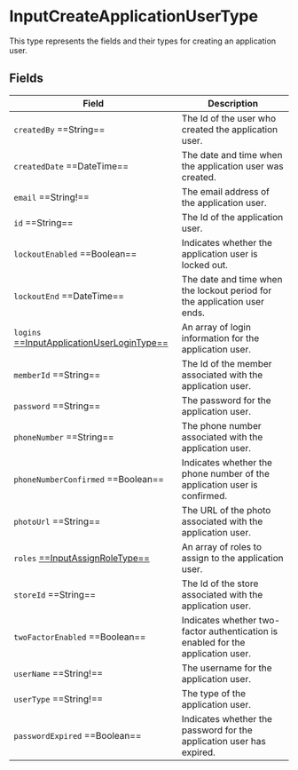 # InputCreateApplicationUserType

This type represents the fields and their types for creating an application user.

## Fields

| Field                                                                                       | Description                                                                |
|---------------------------------------------------------------------------------------------|----------------------------------------------------------------------------|
| `createdBy`  ==String==                                                                     | The Id of the user who created the application user.                       |
| `createdDate`  ==DateTime==                                                                 | The date and time when the application user was created.                   |
| `email`  ==String!==                                                                        | The email address of the application user.                                 |
| `id`  ==String==                                                                            | The Id of the application user.                                            |
| `lockoutEnabled`  ==Boolean==                                                               | Indicates whether the application user is locked out.                      |
| `lockoutEnd`  ==DateTime==                                                                  | The date and time when the lockout period for the application user ends.   |
| `logins` [ ==InputApplicationUserLoginType== ](../Objects/InputApplicationUserLoginType.md) | An array of login information for the application user.                    |
| `memberId`  ==String==                                                                      | The Id of the member associated with the application user.                 |
| `password`  ==String==                                                                      | The password for the application user.                                     |
| `phoneNumber`  ==String==                                                                   | The phone number associated with the application user.                     |
| `phoneNumberConfirmed`  ==Boolean==                                                         | Indicates whether the phone number of the application user is confirmed.   |
| `photoUrl`  ==String==                                                                      | The URL of the photo associated with the application user.                 |
| `roles` [ ==InputAssignRoleType== ](../Objects/InputAssignRoleType.md)                      | An array of roles to assign to the application user.                       |
| `storeId`  ==String==                                                                       | The Id of the store associated with the application user.                  |
| `twoFactorEnabled`  ==Boolean==                                                             | Indicates whether two-factor authentication is enabled for the application user. |
| `userName`  ==String!==                                                                     | The username for the application user.                                     |
| `userType`  ==String!==                                                                     | The type of the application user.                                          |
| `passwordExpired`  ==Boolean==                                                              | Indicates whether the password for the application user has expired.       |

